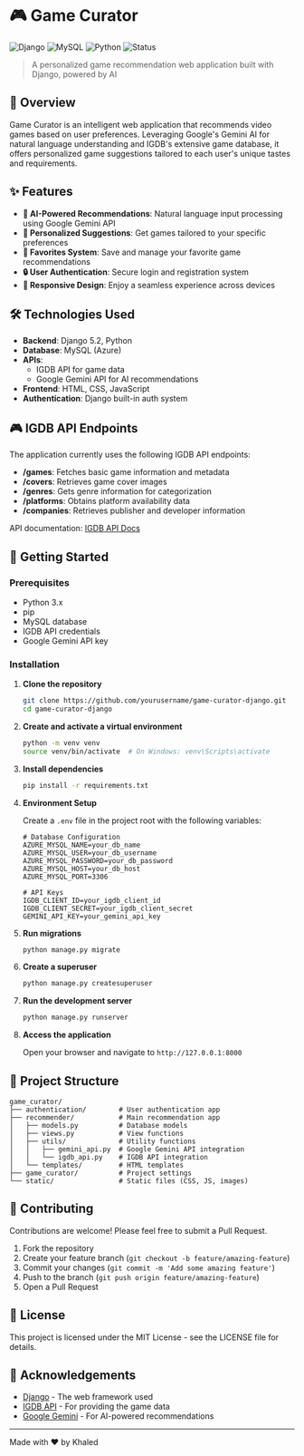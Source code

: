 # 🎮 Game Curator

![Django](https://img.shields.io/badge/Django-5.2-green.svg)
![MySQL](https://img.shields.io/badge/MySQL-Azure-blue.svg)
![Python](https://img.shields.io/badge/Python-3.x-blue.svg)
![Status](https://img.shields.io/badge/Status-Active-success.svg)

> A personalized game recommendation web application built with Django, powered by AI

## 📖 Overview

Game Curator is an intelligent web application that recommends video games based on user preferences. Leveraging Google's Gemini AI for natural language understanding and IGDB's extensive game database, it offers personalized game suggestions tailored to each user's unique tastes and requirements.


## ✨ Features

- **🤖 AI-Powered Recommendations**: Natural language input processing using Google Gemini API
- **🎯 Personalized Suggestions**: Get games tailored to your specific preferences
- **💾 Favorites System**: Save and manage your favorite game recommendations
- **🔒 User Authentication**: Secure login and registration system
- **📱 Responsive Design**: Enjoy a seamless experience across devices

## 🛠️ Technologies Used

- **Backend**: Django 5.2, Python
- **Database**: MySQL (Azure)
- **APIs**: 
  - IGDB API for game data 
  - Google Gemini API for AI recommendations
- **Frontend**: HTML, CSS, JavaScript
- **Authentication**: Django built-in auth system

## 🎮 IGDB API Endpoints

The application currently uses the following IGDB API endpoints:

- **/games**: Fetches basic game information and metadata
- **/covers**: Retrieves game cover images
- **/genres**: Gets genre information for categorization
- **/platforms**: Obtains platform availability data
- **/companies**: Retrieves publisher and developer information

API documentation: [IGDB API Docs](https://api-docs.igdb.com/)

## 🚀 Getting Started

### Prerequisites

- Python 3.x
- pip
- MySQL database
- IGDB API credentials
- Google Gemini API key

### Installation

1. **Clone the repository**
   ```bash
   git clone https://github.com/yourusername/game-curator-django.git
   cd game-curator-django
   ```

2. **Create and activate a virtual environment**
   ```bash
   python -m venv venv
   source venv/bin/activate  # On Windows: venv\Scripts\activate
   ```

3. **Install dependencies**
   ```bash
   pip install -r requirements.txt
   ```

4. **Environment Setup**
   
   Create a `.env` file in the project root with the following variables:
   ```
   # Database Configuration
   AZURE_MYSQL_NAME=your_db_name
   AZURE_MYSQL_USER=your_db_username
   AZURE_MYSQL_PASSWORD=your_db_password
   AZURE_MYSQL_HOST=your_db_host
   AZURE_MYSQL_PORT=3306
   
   # API Keys
   IGDB_CLIENT_ID=your_igdb_client_id
   IGDB_CLIENT_SECRET=your_igdb_client_secret
   GEMINI_API_KEY=your_gemini_api_key
   ```

5. **Run migrations**
   ```bash
   python manage.py migrate
   ```

6. **Create a superuser**
   ```bash
   python manage.py createsuperuser
   ```

7. **Run the development server**
   ```bash
   python manage.py runserver
   ```

8. **Access the application**
   
   Open your browser and navigate to `http://127.0.0.1:8000`

## 🧰 Project Structure

```
game_curator/
├── authentication/        # User authentication app
├── recommender/           # Main recommendation app
│   ├── models.py          # Database models
│   ├── views.py           # View functions
│   ├── utils/             # Utility functions
│   │   ├── gemini_api.py  # Google Gemini API integration
│   │   └── igdb_api.py    # IGDB API integration
│   └── templates/         # HTML templates
├── game_curator/          # Project settings
└── static/                # Static files (CSS, JS, images)
```

## 🤝 Contributing

Contributions are welcome! Please feel free to submit a Pull Request.

1. Fork the repository
2. Create your feature branch (`git checkout -b feature/amazing-feature`)
3. Commit your changes (`git commit -m 'Add some amazing feature'`)
4. Push to the branch (`git push origin feature/amazing-feature`)
5. Open a Pull Request

## 📝 License

This project is licensed under the MIT License - see the LICENSE file for details.

## 🙏 Acknowledgements

- [Django](https://www.djangoproject.com/) - The web framework used
- [IGDB API](https://www.igdb.com/api) - For providing the game data
- [Google Gemini](https://ai.google/discover/gemini/) - For AI-powered recommendations

---

Made with ❤️ by Khaled
